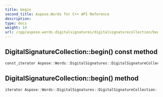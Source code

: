 ```yaml
---
title: begin
second_title: Aspose.Words for C++ API Reference
description: 
type: docs
weight: 14
url: /cpp/aspose.words.digitalsignatures/digitalsignaturecollection/begin/
---
```

## DigitalSignatureCollection::begin() const method




```cpp
const_iterator Aspose::Words::DigitalSignatures::DigitalSignatureCollection::begin() const noexcept
```

## DigitalSignatureCollection::begin() method




```cpp
iterator Aspose::Words::DigitalSignatures::DigitalSignatureCollection::begin() noexcept
```

